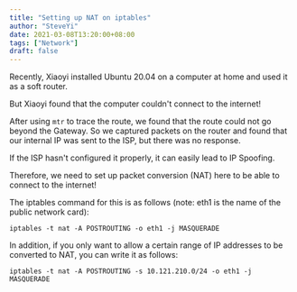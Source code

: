 ```yaml
---
title: "Setting up NAT on iptables"
author: "SteveYi"
date: 2021-03-08T13:20:00+08:00
tags: ["Network"]
draft: false
---
```

Recently, Xiaoyi installed Ubuntu 20.04 on a computer at home and used it as a soft router.

But Xiaoyi found that the computer couldn't connect to the internet!

After using `mtr` to trace the route, we found that the route could not go beyond the Gateway. So we captured packets on the router and found that our internal IP was sent to the ISP, but there was no response.

If the ISP hasn't configured it properly, it can easily lead to IP Spoofing.

Therefore, we need to set up packet conversion (NAT) here to be able to connect to the internet!

The iptables command for this is as follows (note: eth1 is the name of the public network card):
```
iptables -t nat -A POSTROUTING -o eth1 -j MASQUERADE
```

In addition, if you only want to allow a certain range of IP addresses to be converted to NAT, you can write it as follows:
```
iptables -t nat -A POSTROUTING -s 10.121.210.0/24 -o eth1 -j MASQUERADE
```
